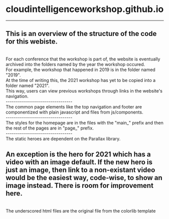 # cloudintelligenceworkshop.github.io
--------------------------------
This is an overview of the structure of the code for this webiste.
<br />
--------------------------------
<br />
For each conference that the workshop is part of, the website is eventually archived into the folders named by the year the workshop occured.
<br />
For example, the workshop that happened in 2019 is in the folder named "2019".
<br />
At the time of writing this, the 2021 workshop has yet to be copied into a folder named "2021".
<br />
This way, users can view previous workshops through links in the website's navigation.
<br />
---------------------------------
<br />
The common page elements like the top navigation and footer are componentized with plain javascript and files from js/components.
<br />
---------------------------------
<br />
The styles for the homepage are in the files with the "main_" prefix and then the rest of the pages are in "page_" prefix.
<br />
---------------------------------
<br />
The static heroes are dependent on the Parallax library.

An exception is the hero for 2021 which has a video with an image default.
If the new hero is just an image, then link to a non-existant video would be the easiest way, code-wise, to show an image instead.
There is room for improvement here.
<br />
---------------------------------
<br />
The underscored html files are the original file from the colorlib template